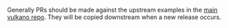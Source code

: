 Generally PRs should be made against the upstream examples in the [main vulkano repo](https://github.com/vulkano-rs/vulkano).
They will be copied downstream when a new release occurs.
